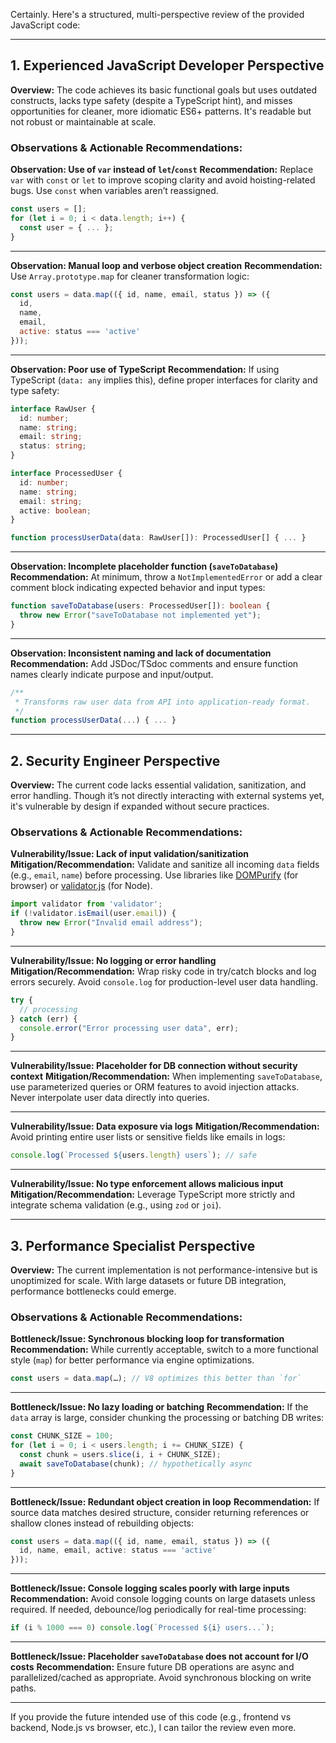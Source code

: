 Certainly. Here's a structured, multi-perspective review of the provided JavaScript code:

---

## 1. **Experienced JavaScript Developer Perspective**

**Overview:**
The code achieves its basic functional goals but uses outdated constructs, lacks type safety (despite a TypeScript hint), and misses opportunities for cleaner, more idiomatic ES6+ patterns. It's readable but not robust or maintainable at scale.

### Observations & Actionable Recommendations:

**Observation: Use of `var` instead of `let`/`const`**
**Recommendation:**
Replace `var` with `const` or `let` to improve scoping clarity and avoid hoisting-related bugs. Use `const` when variables aren’t reassigned.

```js
const users = [];
for (let i = 0; i < data.length; i++) {
  const user = { ... };
}
```

---

**Observation: Manual loop and verbose object creation**
**Recommendation:**
Use `Array.prototype.map` for cleaner transformation logic:

```js
const users = data.map(({ id, name, email, status }) => ({
  id,
  name,
  email,
  active: status === 'active'
}));
```

---

**Observation: Poor use of TypeScript**
**Recommendation:**
If using TypeScript (`data: any` implies this), define proper interfaces for clarity and type safety:

```ts
interface RawUser {
  id: number;
  name: string;
  email: string;
  status: string;
}

interface ProcessedUser {
  id: number;
  name: string;
  email: string;
  active: boolean;
}

function processUserData(data: RawUser[]): ProcessedUser[] { ... }
```

---

**Observation: Incomplete placeholder function (`saveToDatabase`)**
**Recommendation:**
At minimum, throw a `NotImplementedError` or add a clear comment block indicating expected behavior and input types:

```ts
function saveToDatabase(users: ProcessedUser[]): boolean {
  throw new Error("saveToDatabase not implemented yet");
}
```

---

**Observation: Inconsistent naming and lack of documentation**
**Recommendation:**
Add JSDoc/TSdoc comments and ensure function names clearly indicate purpose and input/output.

```ts
/**
 * Transforms raw user data from API into application-ready format.
 */
function processUserData(...) { ... }
```

---

## 2. **Security Engineer Perspective**

**Overview:**
The current code lacks essential validation, sanitization, and error handling. Though it’s not directly interacting with external systems yet, it's vulnerable by design if expanded without secure practices.

### Observations & Actionable Recommendations:

**Vulnerability/Issue: Lack of input validation/sanitization**
**Mitigation/Recommendation:**
Validate and sanitize all incoming `data` fields (e.g., `email`, `name`) before processing. Use libraries like [DOMPurify](https://github.com/cure53/DOMPurify) (for browser) or [validator.js](https://github.com/validatorjs/validator.js) (for Node).

```ts
import validator from 'validator';
if (!validator.isEmail(user.email)) {
  throw new Error("Invalid email address");
}
```

---

**Vulnerability/Issue: No logging or error handling**
**Mitigation/Recommendation:**
Wrap risky code in try/catch blocks and log errors securely. Avoid `console.log` for production-level user data handling.

```ts
try {
  // processing
} catch (err) {
  console.error("Error processing user data", err);
}
```

---

**Vulnerability/Issue: Placeholder for DB connection without security context**
**Mitigation/Recommendation:**
When implementing `saveToDatabase`, use parameterized queries or ORM features to avoid injection attacks. Never interpolate user data directly into queries.

---

**Vulnerability/Issue: Data exposure via logs**
**Mitigation/Recommendation:**
Avoid printing entire user lists or sensitive fields like emails in logs:

```ts
console.log(`Processed ${users.length} users`); // safe
```

---

**Vulnerability/Issue: No type enforcement allows malicious input**
**Mitigation/Recommendation:**
Leverage TypeScript more strictly and integrate schema validation (e.g., using `zod` or `joi`).

---

## 3. **Performance Specialist Perspective**

**Overview:**
The current implementation is not performance-intensive but is unoptimized for scale. With large datasets or future DB integration, performance bottlenecks could emerge.

### Observations & Actionable Recommendations:

**Bottleneck/Issue: Synchronous blocking loop for transformation**
**Recommendation:**
While currently acceptable, switch to a more functional style (`map`) for better performance via engine optimizations.

```ts
const users = data.map(…); // V8 optimizes this better than `for`
```

---

**Bottleneck/Issue: No lazy loading or batching**
**Recommendation:**
If the `data` array is large, consider chunking the processing or batching DB writes:

```ts
const CHUNK_SIZE = 100;
for (let i = 0; i < users.length; i += CHUNK_SIZE) {
  const chunk = users.slice(i, i + CHUNK_SIZE);
  await saveToDatabase(chunk); // hypothetically async
}
```

---

**Bottleneck/Issue: Redundant object creation in loop**
**Recommendation:**
If source data matches desired structure, consider returning references or shallow clones instead of rebuilding objects:

```ts
const users = data.map(({ id, name, email, status }) => ({
  id, name, email, active: status === 'active'
}));
```

---

**Bottleneck/Issue: Console logging scales poorly with large inputs**
**Recommendation:**
Avoid console logging counts on large datasets unless required. If needed, debounce/log periodically for real-time processing:

```ts
if (i % 1000 === 0) console.log(`Processed ${i} users...`);
```

---

**Bottleneck/Issue: Placeholder `saveToDatabase` does not account for I/O costs**
**Recommendation:**
Ensure future DB operations are async and parallelized/cached as appropriate. Avoid synchronous blocking on write paths.

---

If you provide the future intended use of this code (e.g., frontend vs backend, Node.js vs browser, etc.), I can tailor the review even more.
